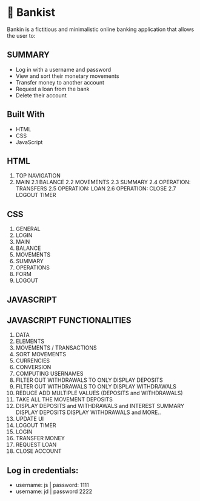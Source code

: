 # 💸 Bankist

Bankin is a fictitious and minimalistic online banking application that allows the user to:

## SUMMARY

- Log in with a username and password
- View and sort their monetary movements
- Transfer money to another account
- Request a loan from the bank
- Delete their account

## Built With

- HTML
- CSS
- JavaScript

## HTML

1. TOP NAVIGATION
2. MAIN
   2.1 BALANCE
   2.2 MOVEMENTS
   2.3 SUMMARY
   2.4 OPERATION: TRANSFERS
   2.5 OPERATION: LOAN
   2.6 OPERATION: CLOSE
   2.7 LOGOUT TIMER

## CSS

1. GENERAL
2. LOGIN
3. MAIN
4. BALANCE
5. MOVEMENTS
6. SUMMARY
7. OPERATIONS
8. FORM
9. LOGOUT

## JAVASCRIPT

## JAVASCRIPT FUNCTIONALITIES

1. DATA
2. ELEMENTS
3. MOVEMENTS / TRANSACTIONS
4. SORT MOVEMENTS
5. CURRENCIES
6. CONVERSION
7. COMPUTING USERNAMES
8. FILTER OUT WITHDRAWALS TO ONLY DISPLAY DEPOSITS
9. FILTER OUT WITHDRAWALS TO ONLY DISPLAY WITHDRAWALS
10. REDUCE ADD MULTIPLE VALUES (DEPOSITS and WITHDRAWALS)
11. TAKE ALL THE MOVEMENT DEPOSITS
12. DISPLAY DEPOSITS and WITHDRAWALS and INTEREST SUMMARY
    DISPLAY DEPOSITS
    DISPLAY WITHDRAWALS
    and
    MORE..
13. UPDATE UI
14. LOGOUT TIMER
15. LOGIN
16. TRANSFER MONEY
17. REQUEST LOAN
18. CLOSE ACCOUNT

## Log in credentials:

- username: js | password: 1111
- username: jd | password 2222
